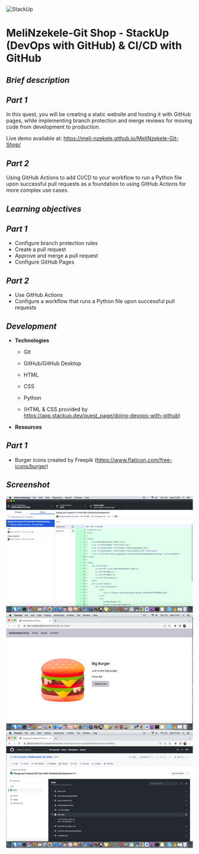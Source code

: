 <img src="https://stackupmvp.cdn.bubble.io/f1634672846390x472202890032379400/Logo.svg" title="StackUp" alt="StackUp" width="200" height="50"/>&nbsp;

# MeliNzekele-Git Shop - StackUp (DevOps with GitHub) & CI/CD with GitHub

## **_Brief description_**

## **_Part 1_**

In this quest, you will be creating a static website and hosting it with GitHub pages, while implementing branch protection and merge reviews for moving code from development to production.

Live demo available at: https://meli-nzekele.github.io/MeliNzekele-Git-Shop/

## **_Part 2_**

Using GitHub Actions to add CI/CD to your workflow to run a Python file upon successful pull requests as a foundation to using GitHub Actions for more complex use cases.

## **_Learning objectives_**

## **_Part 1_**

- Configure branch protection rules
- Create a pull request
- Approve and merge a pull request
- Configure GitHub Pages

## **_Part 2_**

- Use GitHub Actions
- Configure a workflow that runs a Python file upon successful pull requests

## **_Development_**

- **Technologies**

  - Git
  - GitHub/GitHub Desktop
  - HTML
  - CSS
  - Python

  - (HTML & CSS provided by https://app.stackup.dev/quest_page/doing-devops-with-github)

- **Resources**

## **_Part 1_**

- Burger icons created by Freepik (https://www.flaticon.com/free-icons/burger)

## **_Screenshot_**

![Pull request merge](/images/C44_Q2_1_MeliNzekele.png)
![Live Webpage](/images/C44_Q2_2_MeliNzekele.png)
![Python pull request merge](/images/C44_Q3_MeliNzekele.png)
